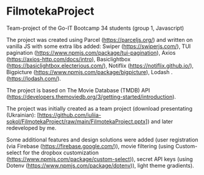 # FilmotekaProject
Team-project of the Go-IT Bootcamp 34 students (group 1, Javascript)


 The project was created using Parcel (https://parceljs.org/) and written on vanilla JS with some extra libs added: Swiper (https://swiperjs.com/), TUI pagination (https://www.npmjs.com/package/tui-pagination), Axios (https://axios-http.com/docs/intro), Basiclightbox (https://basiclightbox.electerious.com/), Notiflix (https://notiflix.github.io/), Bigpicture (https://www.npmjs.com/package/bigpicture), Lodash .
(https://lodash.com/).


 The project is based on The Movie Database (TMDB) API (https://developers.themoviedb.org/3/getting-started/introduction).


 The project was initially created as a team project (download presentating (Ukrainian): [https://github.com/iuliia-sokol/FilmotekaProject/raw/main/FilmotekaProject.pptx]) and later redeveloped by me.


 Some additional features and design solutions were added (user registration (via Firebase (https://firebase.google.com/)), movie filtering (using Custom-select for the dropbox customization (https://www.npmjs.com/package/custom-select)), secret API keys (using Dotenv (https://www.npmjs.com/package/dotenv)), light theme gradients).
